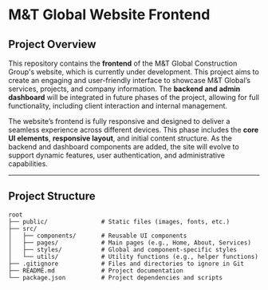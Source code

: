 # M&T Global Website Frontend

## Project Overview

This repository contains the **frontend** of the M&T Global Construction Group's website, which is currently under development. This project aims to create an engaging and user-friendly interface to showcase M&T Global’s services, projects, and company information. The **backend and admin dashboard** will be integrated in future phases of the project, allowing for full functionality, including client interaction and internal management.

The website’s frontend is fully responsive and designed to deliver a seamless experience across different devices. This phase includes the **core UI elements**, **responsive layout**, and initial content structure. As the backend and dashboard components are added, the site will evolve to support dynamic features, user authentication, and administrative capabilities.

---

## Project Structure

```plaintext
root
├── public/               # Static files (images, fonts, etc.)
├── src/
│   ├── components/       # Reusable UI components
│   ├── pages/            # Main pages (e.g., Home, About, Services)
│   ├── styles/           # Global and component-specific styles
│   └── utils/            # Utility functions (e.g., helper functions)
├── .gitignore            # Files and directories to ignore in Git
├── README.md             # Project documentation
└── package.json          # Project dependencies and scripts